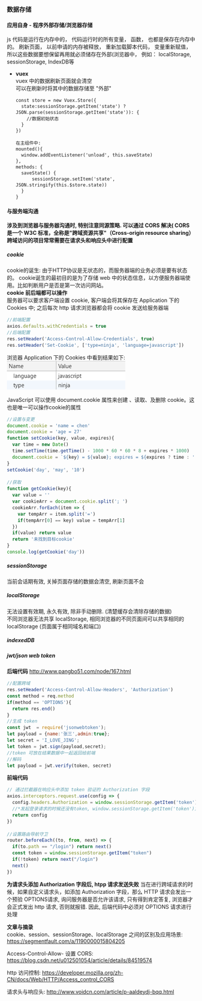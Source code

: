 ### 数据存储
#### 应用自身 - 程序外部存储/浏览器存储
js 代码是运行在内存中的， 代码运行时的所有变量， 函数， 也都是保存在内存中的。 刷新页面， 以前申请的内存被释放， 重新加载脚本代码， 变量重新赋值， 所以这些数据要想保留再用就必须储存在外部(浏览器中， 例如： localStorage, sessionStorage, IndexDB等

- **vuex**  
  vuex 中的数据刷新页面就会清空  
  可以在刷新时将其中的数据存储至 "外部"
  ```
  const store = new Vuex.Store({
    state:sessionStorage.getItem('state') ? JSON.parse(sessionStorage.getItem('state')): {
      //数据初始状态
    }
  })

  在主组件中:
  mounted(){
    window.addEventListener('unload', this.saveState)
  },
  methods: {
    saveState() {
        sessionStorage.setItem('state', JSON.stringify(this.$store.state))
    }
  }
  ```

#### 与服务端沟通
**涉及到浏览器与服务器沟通时, 特别注意同源策略. 可以通过 CORS 解决( CORS 是一个 W3C 标准，全称是"跨域资源共享"（Cross-origin resource sharing）**  
**跨域访问的项目常常需要在请求头和响应头中进行配置**
##### cookie  
  cookie的诞生: 由于HTTP协议是无状态的，而服务器端的业务必须是要有状态的。 cookie诞生的最初目的是为了存储 web 中的状态信息，以方便服务器端使用。比如判断用户是否是第一次访问网站。  
  **cookie 前后端都可以操作**  
  服务器可以要求客户端设置 cookie, 客户端会将其保存在 Application 下的 Cookies 中; 之后每次 http 请求浏览器都会将 cookie 发送给服务器端  
  ```js
  //前端配置
  axios.defaults.withCredentials = true
  //后端配置
  res.setHeader('Access-Control-Allow-Credentials', true)
  res.setHeader('Set-Cookie', ['type=ninja', 'language=javascript'])  
  ```
  浏览器 Application 下的 Cookies 中看到结果如下:  
  ![](./img/storage1.png)

  JavaScript 可以使用 document.cookie 属性来创建 、读取、及删除 cookie。这也是唯一可以操作cookie的属性
  ```js
  //设置与变更
  document.cookie = 'name = chen'
  document.cookie = 'age = 27'
  function setCookie(key, value, expires){
    var time = new Date()
    time.setTime(time.getTime() - 1000 * 60 * 60 * 8 + expires * 1000)
    document.cookie = `${key} = ${value}; expires = ${expires ? time : ''}`
  }
  setCookie('day', 'may', '10')

  //获取
  function getCookie(key){
    var value = ''
    var cookieArr = document.cookie.split('; ')
    cookieArr.forEach(item => {
      var tempArr = item.split('=')     
      if(tempArr[0] == key) value = tempArr[1]
    })    
    if(value) return value
    return '未找到目标cookie'
  }
  console.log(getCookie('day'))
  ```

##### sessionStorage  
  当前会话期有效, 关掉页面存储的数据会清空, 刷新页面不会

##### localStorage  
  无法设置有效期, 永久有效, 除非手动删除. (清楚缓存会清除存储的数据)  
  不同浏览器无法共享 localStorage, 相同浏览器的不同页面间可以共享相同的 localStorage (页面属于相同域名和端口)

##### indexedDB

##### jwt/json web token
**后端代码**
http://www.pangbo51.com/node/167.html  
```js
//配置跨域
res.setHeader('Access-Control-Allow-Headers', 'Authorization')
const method = req.method   
if(method == 'OPTIONS'){   
  return res.end()
} 
//生成 token
const jwt  = require('jsonwebtoken');
let payload = {name:'张三',admin:true};
let secret = 'I_LOVE_JING';
let token = jwt.sign(payload,secret); 
//token 可放在结果数据中一起返回给前端
//解码
let payload = jwt.verify(token, secret)
```

**前端代码**
```js
// 通过拦截器在响应头中添加 token 验证的 Authorization 字段
axios.interceptors.request.use(config => { 
  config.headers.Authorization = window.sessionStorage.getItem('token')
  //*发起登录请求的时候还没有token, window.sessionStorage.getItem('token')为"null"  
  return config
})

//设置路由导航守卫
router.beforeEach((to, from, next) => {
  if(to.path == "/login") return next()
  const token = window.sessionStorage.getItem("token")
  if(!token) return next("/login")
  next()
}) 
```          

**为请求头添加 Authorization 字段后, htpp 请求发送失败**
当在进行跨域请求的时候，如果自定义请求头，如添加 Authorization 字段，那么 HTTP 请求会发出一个预验 OPTIONS请求, 询问服务器是否允许该请求, 只有得到肯定答复, 浏览器才会正式发出 http 请求, 否则就报错. 因此, 后端代码中必须对 OPTIONS 请求进行处理



**文章与摘录**  
cookie、session、sessionStorage、localStorage 之间的区别及应用场景: https://segmentfault.com/a/1190000015804205

Access-Control-Allow- 设置 CORS: https://blog.csdn.net/u012501054/article/details/84519574

http 访问控制: https://developer.mozilla.org/zh-CN/docs/Web/HTTP/Access_control_CORS

请求头与响应头: http://www.voidcn.com/article/p-aaldeydj-bqq.html
